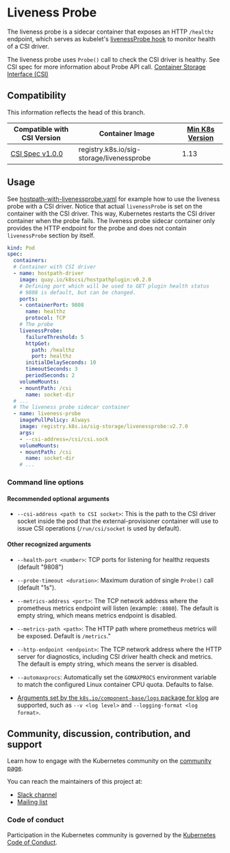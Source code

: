 # Liveness Probe

The liveness probe is a sidecar container that exposes an HTTP `/healthz`
endpoint, which serves as kubelet's [livenessProbe hook](https://kubernetes.io/docs/concepts/workloads/pods/pod-lifecycle/#container-probes)
to monitor health of a CSI driver.

The liveness probe uses `Probe()` call to check the CSI driver is healthy.
See CSI spec for more information about Probe API call.
[Container Storage Interface (CSI)](https://github.com/container-storage-interface/spec/blob/master/spec.md#probe)

## Compatibility
This information reflects the head of this branch.

| Compatible with CSI Version                                                                | Container Image                      | [Min K8s Version](https://kubernetes-csi.github.io/docs/kubernetes-compatibility.html#minimum-version) |
| ------------------------------------------------------------------------------------------ | -------------------------------------| --------------- |
| [CSI Spec v1.0.0](https://github.com/container-storage-interface/spec/releases/tag/v1.0.0) | registry.k8s.io/sig-storage/livenessprobe | 1.13            |


## Usage

See [hostpath-with-livenessprobe.yaml](https://github.com/kubernetes-csi/livenessprobe/blob/master/deployment/kubernetes/livenessprobe-sidecar.yaml)
for example how to use the liveness probe with a CSI driver. Notice that actual
`livenessProbe` is set on the container with the CSI driver. This way, Kubernetes
restarts the CSI driver container when the probe fails. The liveness probe
sidecar container only provides the HTTP endpoint for the probe and does not
contain `livenessProbe` section by itself.

```yaml
kind: Pod
spec:
  containers:
  # Container with CSI driver
  - name: hostpath-driver
    image: quay.io/k8scsi/hostpathplugin:v0.2.0
    # Defining port which will be used to GET plugin health status
    # 9808 is default, but can be changed.
    ports:
    - containerPort: 9808
      name: healthz
      protocol: TCP
    # The probe
    livenessProbe:
      failureThreshold: 5
      httpGet:
        path: /healthz
        port: healthz
      initialDelaySeconds: 10
      timeoutSeconds: 3
      periodSeconds: 2
    volumeMounts:
    - mountPath: /csi
      name: socket-dir
  # ...
  # The liveness probe sidecar container
  - name: liveness-probe
    imagePullPolicy: Always
    image: registry.k8s.io/sig-storage/livenessprobe:v2.7.0
    args:
    - --csi-address=/csi/csi.sock
    volumeMounts:
    - mountPath: /csi
      name: socket-dir
    # ...
```

### Command line options

#### Recommended optional arguments

* `--csi-address <path to CSI socket>`: This is the path to the CSI driver socket inside the pod that the external-provisioner container will use to issue CSI operations (`/run/csi/socket` is used by default).

#### Other recognized arguments

* `--health-port <number>`: TCP ports for listening for healthz requests (default "9808")

* `--probe-timeout <duration>`: Maximum duration of single `Probe()` call (default "1s").

* `--metrics-address <port>`: The TCP network address where the prometheus metrics endpoint will listen (example: `:8080`). The default is empty string, which means metrics endpoint is disabled.

* `--metrics-path <path>`: The HTTP path where prometheus metrics will be exposed. Default is `/metrics`."

* `--http-endpoint <endpoint>`: The TCP network address where the HTTP server for diagnostics, including CSI driver health check and metrics. The default is empty string, which means the server is disabled.

* `--automaxprocs`: Automatically set the `GOMAXPROCS` environment variable to match the configured Linux container CPU quota. Defaults to false.

* [Arguments set by the `k8s.io/component-base/logs` package for klog](https://github.com/kubernetes/component-base/blob/v0.28.0-rc.0/logs/api/v1/options.go#L337-L355) are supported, such as `--v <log level>` and `--logging-format <log format>`.

## Community, discussion, contribution, and support

Learn how to engage with the Kubernetes community on the [community page](http://kubernetes.io/community/).

You can reach the maintainers of this project at:

* [Slack channel](https://kubernetes.slack.com/messages/sig-storage)
* [Mailing list](https://groups.google.com/forum/#!forum/kubernetes-sig-storage)

### Code of conduct

Participation in the Kubernetes community is governed by the [Kubernetes Code of Conduct](code-of-conduct.md).
